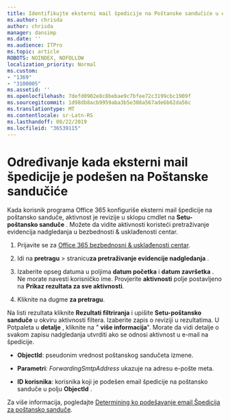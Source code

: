 ```yaml
---
title: Identifikujte eksterni mail špedicije na Poštanske sandučiće u evidencije nadgledanja
ms.author: chrisda
author: chrisda
manager: dansimp
ms.date: ''
ms.audience: ITPro
ms.topic: article
ROBOTS: NOINDEX, NOFOLLOW
localization_priority: Normal
ms.custom:
- "1369"
- "3100005"
ms.assetid: ''
ms.openlocfilehash: 7defd0902e8c8bebae9c7bfee72c3199cbc1909f
ms.sourcegitcommit: 1d98db8acb9959aba3b5e308a567ade6b62da56c
ms.translationtype: MT
ms.contentlocale: sr-Latn-RS
ms.lasthandoff: 08/22/2019
ms.locfileid: "36539115"
---
```

# <a name="identify-when-external-email-forwarding-is-configured-on-mailboxes"></a>Određivanje kada eksterni mail špedicije je podešen na Poštanske sandučiće

Kada korisnik programa Office 365 konfiguriše eksterni mail špedicije na poštansko sanduče, aktivnost je revizije u sklopu cmdlet na **Setu-poštansko sanduče** . Možete da vidite aktivnosti koristeći pretraživanje evidencija nadgledanja u bezbednosti & usklađenosti centar.

1. Prijavite se za [Office 365 bezbednosni & usklađenosti centar](https://protection.office.com/).

2. Idi na **pretragu** > stranicu**za pretraživanje evidencije nadgledanja** .

3. Izaberite opseg datuma u poljima **datum početka** i **datum završetka** . Ne morate navesti korisničko ime. Provjerite **aktivnosti** polje postavljeno na **Prikaz rezultata za sve aktivnosti**.

4. Kliknite na dugme **za pretragu**.

Na listi rezultata kliknite **Rezultati filtriranja** i upišite **Setu-poštansko sanduče** u okviru aktivnosti filtera. Izaberite zapis o reviziji u rezultatima. U Potpaleta u **detalje** , kliknite na " **više informacija**". Morate da vidi detalje o svakom zapisu nadgledanja utvrditi ako se odnosi aktivnost u e-mail na špedicije.

- **ObjectId**: pseudonim vrednost poštanskog sandučeta izmene.

- **Parametri**: _ForwardingSmtpAddress_ ukazuje na adresu e-pošte meta.

- **ID korisnika**: korisnika koji je podešen email špedicije na poštansko sanduče u polju **ObjectId** .

Za više informacija, pogledajte [Determining ko podešavanje email Špedicija za poštansko sanduče](https://docs.microsoft.com/office365/securitycompliance/auditing-troubleshooting-scenarios#determining-who-set-up-email-forwarding-for-a-mailbox).
